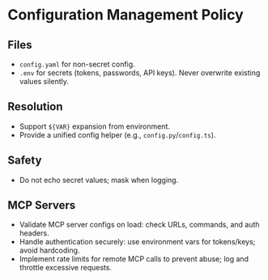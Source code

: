 # Configuration Management Policy

## Files
- `config.yaml` for non-secret config.
- `.env` for secrets (tokens, passwords, API keys). Never overwrite existing values silently.

## Resolution
- Support `${VAR}` expansion from environment.
- Provide a unified config helper (e.g., `config.py`/`config.ts`).

## Safety
- Do not echo secret values; mask when logging.

## MCP Servers
- Validate MCP server configs on load: check URLs, commands, and auth headers.
- Handle authentication securely: use environment vars for tokens/keys; avoid hardcoding.
- Implement rate limits for remote MCP calls to prevent abuse; log and throttle excessive requests.
